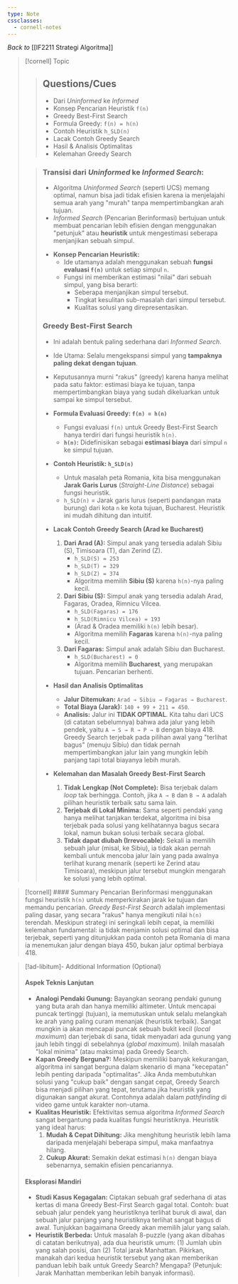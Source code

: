 ```yaml
---
type: Note
cssclasses:
  - cornell-notes
---
```

_Back to_ [[IF2211 Strategi Algoritma]]
> [!cornell] Topic
> > ## Questions/Cues
> > -   Dari *Uninformed* ke *Informed*
> > -   Konsep Pencarian Heuristik `f(n)`
> > -   Greedy Best-First Search
> > -   Formula Greedy: `f(n) = h(n)`
> > -   Contoh Heuristik `h_SLD(n)`
> > -   Lacak Contoh Greedy Search
> > -   Hasil & Analisis Optimalitas
> > -   Kelemahan Greedy Search
>  
> > ### Transisi dari *Uninformed* ke *Informed Search*:
> > * Algoritma *Uninformed Search* (seperti UCS) memang optimal, namun bisa jadi tidak efisien karena ia menjelajahi semua arah yang "murah" tanpa mempertimbangkan arah tujuan.
> > * *Informed Search* (Pencarian Berinformasi) bertujuan untuk membuat pencarian lebih efisien dengan menggunakan "petunjuk" atau **heuristik** untuk mengestimasi seberapa menjanjikan sebuah simpul.
> > 
> > -   **Konsep Pencarian Heuristik:**
> >     * Ide utamanya adalah menggunakan sebuah **fungsi evaluasi `f(n)`** untuk setiap simpul `n`.
> >     * Fungsi ini memberikan estimasi "nilai" dari sebuah simpul, yang bisa berarti:
> >         * Seberapa menjanjikan simpul tersebut.
> >         * Tingkat kesulitan sub-masalah dari simpul tersebut.
> >         * Kualitas solusi yang direpresentasikan.
> > 
> > ### Greedy Best-First Search
> > - Ini adalah bentuk paling sederhana dari *Informed Search*.
> > - Ide Utama: Selalu mengekspansi simpul yang **tampaknya paling dekat dengan tujuan**.
> > - Keputusannya murni "rakus" (greedy) karena hanya melihat pada satu faktor: estimasi biaya ke tujuan, tanpa mempertimbangkan biaya yang sudah dikeluarkan untuk sampai ke simpul tersebut.
> > 
> > -   **Formula Evaluasi Greedy: `f(n) = h(n)`**
> >     * Fungsi evaluasi `f(n)` untuk Greedy Best-First Search hanya terdiri dari fungsi heuristik `h(n)`.
> >     * **`h(n)`:** Didefinisikan sebagai **estimasi biaya** dari simpul `n` ke simpul tujuan.
> > 
> > -   **Contoh Heuristik: `h_SLD(n)`**
> >     * Untuk masalah peta Romania, kita bisa menggunakan **Jarak Garis Lurus** (*Straight-Line Distance*) sebagai fungsi heuristik.
> >     * `h_SLD(n)` = Jarak garis lurus (seperti pandangan mata burung) dari kota `n` ke kota tujuan, Bucharest. Heuristik ini mudah dihitung dan intuitif.
> > 
> > -   **Lacak Contoh Greedy Search (Arad ke Bucharest)**
> >     1.  **Dari Arad (A):** Simpul anak yang tersedia adalah Sibiu (S), Timisoara (T), dan Zerind (Z).
> >         * `h_SLD(S) = 253`
> >         * `h_SLD(T) = 329`
> >         * `h_SLD(Z) = 374`
> >         * Algoritma memilih **Sibiu (S)** karena `h(n)`-nya paling kecil.
> >     2.  **Dari Sibiu (S):** Simpul anak yang tersedia adalah Arad, Fagaras, Oradea, Rimnicu Vilcea.
> >         * `h_SLD(Fagaras) = 176`
> >         * `h_SLD(Rimnicu Vilcea) = 193`
> >         * (Arad & Oradea memiliki `h(n)` lebih besar).
> >         * Algoritma memilih **Fagaras** karena `h(n)`-nya paling kecil.
> >     3.  **Dari Fagaras:** Simpul anak adalah Sibiu dan Bucharest.
> >         * `h_SLD(Bucharest) = 0`
> >         * Algoritma memilih **Bucharest**, yang merupakan tujuan. Pencarian berhenti.
> > 
> > -   **Hasil dan Analisis Optimalitas**
> >     * **Jalur Ditemukan:** `Arad → Sibiu → Fagaras → Bucharest`.
> >     * **Total Biaya (Jarak):** `140 + 99 + 211 = 450`.
> >     * **Analisis:** Jalur ini **TIDAK OPTIMAL**. Kita tahu dari UCS (di catatan sebelumnya) bahwa ada jalur yang lebih pendek, yaitu `A → S → R → P → B` dengan biaya 418. Greedy Search terjebak pada pilihan awal yang "terlihat bagus" (menuju Sibiu) dan tidak pernah mempertimbangkan jalur lain yang mungkin lebih panjang tapi total biayanya lebih murah.
> > 
> > -   **Kelemahan dan Masalah Greedy Best-First Search**
> >     1.  **Tidak Lengkap (Not Complete):** Bisa terjebak dalam *loop* tak berhingga. Contoh, jika `A → B` dan `B → A` adalah pilihan heuristik terbaik satu sama lain.
> >     2.  **Terjebak di Lokal Minima:** Sama seperti pendaki yang hanya melihat tanjakan terdekat, algoritma ini bisa terjebak pada solusi yang kelihatannya bagus secara lokal, namun bukan solusi terbaik secara global.
> >     3.  **Tidak dapat diubah (Irrevocable):** Sekali ia memilih sebuah jalur (misal, ke Sibiu), ia tidak akan pernah kembali untuk mencoba jalur lain yang pada awalnya terlihat kurang menarik (seperti ke Zerind atau Timisoara), meskipun jalur tersebut mungkin mengarah ke solusi yang lebih optimal.
> > 

> [!cornell] #### Summary
> Pencarian Berinformasi menggunakan fungsi heuristik `h(n)` untuk memperkirakan jarak ke tujuan dan memandu pencarian. *Greedy Best-First Search* adalah implementasi paling dasar, yang secara "rakus" hanya mengikuti nilai `h(n)` terendah. Meskipun strategi ini seringkali lebih cepat, ia memiliki kelemahan fundamental: ia tidak menjamin solusi optimal dan bisa terjebak, seperti yang ditunjukkan pada contoh peta Romania di mana ia menemukan jalur dengan biaya 450, bukan jalur optimal berbiaya 418.

> [!ad-libitum]- Additional Information (Optional)
> #### Aspek Teknis Lanjutan
>  
>  -   **Analogi Pendaki Gunung:** Bayangkan seorang pendaki gunung yang buta arah dan hanya memiliki altimeter. Untuk mencapai puncak tertinggi (tujuan), ia memutuskan untuk selalu melangkah ke arah yang paling curam menanjak (heuristik terbaik). Sangat mungkin ia akan mencapai puncak sebuah bukit kecil (*local maximum*) dan terjebak di sana, tidak menyadari ada gunung yang jauh lebih tinggi di sebelahnya (*global maximum*). Inilah masalah "lokal minima" (atau maksima) pada Greedy Search.
>  -   **Kapan Greedy Berguna?:** Meskipun memiliki banyak kekurangan, algoritma ini sangat berguna dalam skenario di mana "kecepatan" lebih penting daripada "optimalitas". Jika Anda membutuhkan solusi yang "cukup baik" dengan sangat cepat, Greedy Search bisa menjadi pilihan yang tepat, terutama jika heuristik yang digunakan sangat akurat. Contohnya adalah dalam *pathfinding* di video game untuk karakter non-utama.
>  -   **Kualitas Heuristik:** Efektivitas semua algoritma *Informed Search* sangat bergantung pada kualitas fungsi heuristiknya. Heuristik yang ideal harus:
>      1.  **Mudah & Cepat Dihitung:** Jika menghitung heuristik lebih lama daripada menjelajahi beberapa simpul, maka manfaatnya hilang.
>      2.  **Cukup Akurat:** Semakin dekat estimasi `h(n)` dengan biaya sebenarnya, semakin efisien pencariannya.
>  
>  #### Eksplorasi Mandiri
>  
>  -   **Studi Kasus Kegagalan:** Ciptakan sebuah graf sederhana di atas kertas di mana Greedy Best-First Search gagal total. Contoh: buat sebuah jalur pendek yang heuristiknya terlihat buruk di awal, dan sebuah jalur panjang yang heuristiknya terlihat sangat bagus di awal. Tunjukkan bagaimana Greedy akan memilih jalur yang salah.
>  -   **Heuristik Berbeda:** Untuk masalah 8-puzzle (yang akan dibahas di catatan berikutnya), ada dua heuristik umum: (1) Jumlah ubin yang salah posisi, dan (2) Total jarak Manhattan. Pikirkan, manakah dari kedua heuristik tersebut yang akan memberikan panduan lebih baik untuk Greedy Search? Mengapa? (Petunjuk: Jarak Manhattan memberikan lebih banyak informasi).